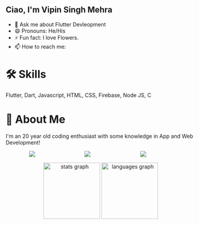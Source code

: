 ## Ciao, I'm Vipin Singh Mehra
- 💬 Ask me about Flutter Devleopment
- 😄 Pronouns: He/His
- ⚡ Fun fact: I love Flowers.
- 📫 How to reach me: 

# 🛠 Skills
Flutter, Dart, Javascript, HTML, CSS, Firebase, Node JS, C

# 🚀 About Me
I'm an 20 year old coding enthusiast with some knowledge in App and Web Development!


<div align="center">
  <p align="center" style="display: flex; justify-content: space-evenly;">
    <a href="https://www.linkedin.com/in/vimehraa29/">
      <img src="https://img.shields.io/badge/linkedin-%230077B5.svg?&style=for-the-badge&logo=linkedin&logoColor=white" />
    </a>&nbsp;&nbsp;
    <a href="https://www.instagram.com/vimehraa_29/">
      <img src="https://img.shields.io/badge/instagram-%23E4405F.svg?&style=for-the-badge&logo=instagram&logoColor=white" />
    </a>&nbsp;&nbsp;
    <a href="https://twitter.com/vimehraa29">
      <img src="https://img.shields.io/badge/Twitter-1DA1F2?style=for-the-badge&logo=twitter&logoColor=white" />
    </a>&nbsp;&nbsp;
  </p>
</div>




<div align="center">
  <img src="https://github-readme-stats.vercel.app/api?username=vipinmehra535&hide_title=false&hide_rank=false&show_icons=true&include_all_commits=true&count_private=true&disable_animations=false&theme=dracula&locale=en&hide_border=false" height="150" alt="stats graph"  />
  <img src="https://github-readme-stats.vercel.app/api/top-langs?username=vipinmehra535&locale=en&hide_title=false&layout=compact&card_width=320&langs_count=5&theme=dracula&hide_border=false" height="150" alt="languages graph"  />
</div>

